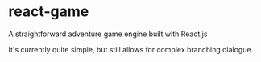 # react-game
A straightforward adventure game engine built with React.js

It's currently quite simple, but still allows for complex branching dialogue.
